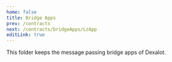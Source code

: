 ```yaml
---
home: false
title: Bridge Apps
prev: /contracts
next: /contracts/bridgeApps/LzApp
editLink: true
---
```


This folder keeps the message passing bridge apps of Dexalot.
